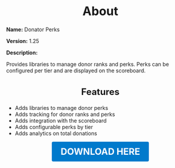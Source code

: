 <h1 style="text-align:center; font-size:2rem; font-weight:bold;">About</h1>

**Name:**
Donator Perks

**Version:**
1.25

**Description:**

Provides libraries to manage donor ranks and perks. Perks can be configured per tier and are displayed on the scoreboard.

<h2 style="text-align:center; font-size:1.5rem; font-weight:bold;">Features</h2>

- Adds libraries to manage donor perks
- Adds tracking for donor ranks and perks
- Adds integration with the scoreboard
- Adds configurable perks by tier
- Adds analytics on total donations





<p align="center"><a href="https://github.com/LiliaFramework/Modules/raw/refs/heads/gh-pages/donator.zip" style="display:inline-block;padding:12px 24px;font-size:1.5rem;font-weight:bold;text-decoration:none;color:#fff;background-color:var(--md-primary-fg-color,#007acc);border-radius:4px;">DOWNLOAD HERE</a></p>